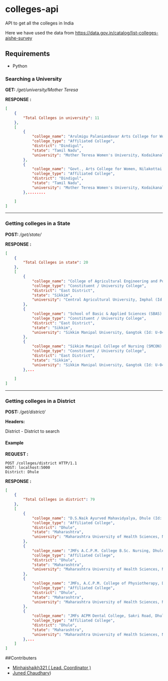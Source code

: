 # colleges-api
API to get all the colleges in India

Here we have used the data from https://data.gov.in/catalog/list-colleges-aishe-survey 

## Requirements

* Python

### Searching a University

**GET:** */get/university/Mother Teresa*

**RESPONSE :**

```json
[
    {
        "Total Colleges in university": 11
    },
    [
        {
            "college_name": "Arulmigu Palaniandavar Arts College for Women, Palani (Id: C-17074)",
            "college_type": "Affiliated College",
            "district": "Dindigul",
            "state": "Tamil Nadu",
            "university": "Mother Teresa Women's University, Kodaikanal (Id: U-0466)"
        },
        {
            "college_name": "Govt., Arts College for Women, Nilakottai (Id: C-17042)",
            "college_type": "Affiliated College",
            "district": "Dindigul",
            "state": "Tamil Nadu",
            "university": "Mother Teresa Women's University, Kodaikanal (Id: U-0466)"
        },........

    ]
]
```

---------------------------------------

### Getting colleges in a State

**POST:** */get/state/*

**RESPONSE :**

```json
[
    {
        "Total Colleges in state": 20
    },
    [
        {
            "college_name": "College of Agricultural Engineering and Post Harvest Technology, Ranipool, Gangtok (Id: C-26829)",
            "college_type": "Constituent / University College",
            "district": "East District",
            "state": "Sikkim",
            "university": "Central Agricultural University, Imphal (Id: U-0336)"
        },
        {
            "college_name": "School of Basic & Applied Sciences (SBAS) (Id: C-8628)",
            "college_type": "Constituent / University College",
            "district": "East District",
            "state": "Sikkim",
            "university": "Sikkim Manipal University, Gangtok (Id: U-0431)"
        },
        {
            "college_name": "Sikkim Manipal College of Nursing (SMCON) (Id: C-8624)",
            "college_type": "Constituent / University College",
            "district": "East District",
            "state": "Sikkim",
            "university": "Sikkim Manipal University, Gangtok (Id: U-0431)"
        },...
       
    ]
]
```

 ---------------------------------------

### Getting colleges in a District

**POST:** */get/district/*

**Headers:** 

District - District to search

#### Example

**REQUEST :**
```
POST /colleges/district HTTP/1.1
HOST: localhost:5000
District: Dhule
```

**RESPONSE :**

```json
[
    {
        "Total Colleges in district": 79
    },
    [
        {
            "college_name": "D.S.Naik Ayurved Mahavidyalya, Dhule (Id: C-14037)",
            "college_type": "Affiliated College",
            "district": "Dhule",
            "state": "Maharashtra",
            "university": "Maharashtra University of Health Sciences, Nashik (Id: U-0313)"
        },
        {
            "college_name": "JMFs A.C.P.M. College B.Sc. Nursing, Dhule (Id: C-13741)",
            "college_type": "Affiliated College",
            "district": "Dhule",
            "state": "Maharashtra",
            "university": "Maharashtra University of Health Sciences, Nashik (Id: U-0313)"
        },
        {
            "college_name": "JMFs, A.C.P.M. College of Physiotherapy, Dhule (Id: C-13750)",
            "college_type": "Affiliated College",
            "district": "Dhule",
            "state": "Maharashtra",
            "university": "Maharashtra University of Health Sciences, Nashik (Id: U-0313)"
        },
        {
            "college_name": "JMFs ACPM Dental College, Sakri Road, Dhule (Id: C-14024)",
            "college_type": "Affiliated College",
            "district": "Dhule",
            "state": "Maharashtra",
            "university": "Maharashtra University of Health Sciences, Nashik (Id: U-0313)"
        },...
    ]
]
```


##Contributers
* [Minhajshaikh321 ( Lead. Coordinator )](https://github.com/Minhajshaikh321)
* [Juned Chaudhary](https://github.com/jcjunaidchaudhary))


